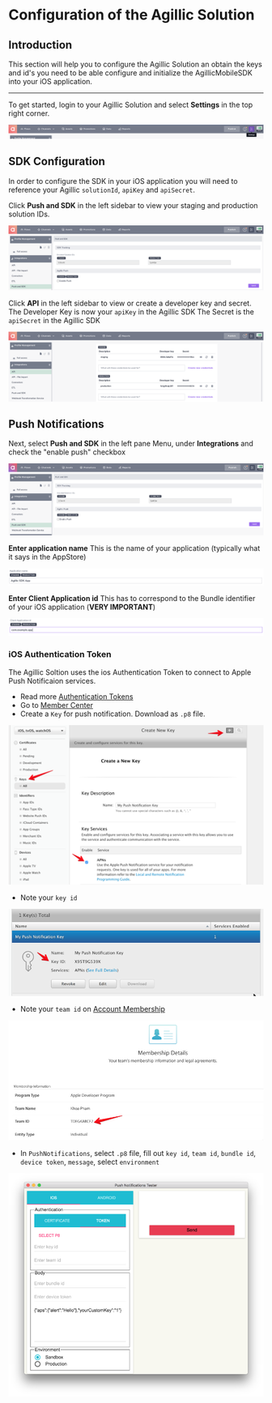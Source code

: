 # Configuration of the Agillic Solution

## Introduction

This section will help you to configure the Agillic Solution an 
obtain the keys and id's you need to be able configure and initialize
the AgillicMobileSDK into your iOS application.

---

To get started, login to your Agillic Solution and select **Settings** in the top right corner.

<div align = "center"><img src="resources/solutionsetup1.png"></div>

## SDK Configuration

In order to configure the SDK in your iOS application you will need to reference your Agillic `solutionId`, `apiKey` and `apiSecret`.

Click **Push and SDK** in the left sidebar to view your staging and production solution IDs.

<div align = "center"><img src="resources/solutionsetup10.png"></div>

Click **API** in the left sidebar to view or create a developer key and secret.
The Developer Key is now your `apiKey` in the Agillic SDK
The Secret is the `apiSecret` in the Agillic SDK
<div align = "center"><img src="resources/solutionsetup11.png"></div>

## Push Notifications

Next, select **Push and SDK** in the left pane Menu, under **Integrations** and check the "enable push" checkbox

<div align = "center"><img src="resources/solutionsetup2.png"></div>

**Enter application name** 
This is the name of your application (typically what it says in the AppStore)

<div align = "center"><img src="resources/solutionsetup3.png"></div>

**Enter Client Application id** 
This has to correspond to the Bundle identifier of your iOS application (**VERY IMPORTANT**)

<div align = "center"><img src="resources/solutionsetup4.png"></div>

### iOS Authentication Token

The Agillic Soltion uses the ios Authentication Token to connect to Apple Push Notificaion services.

- Read more [Authentication Tokens](https://developer.apple.com/library/content/documentation/NetworkingInternet/Conceptual/RemoteNotificationsPG/CommunicatingwithAPNs.html#//apple_ref/doc/uid/TP40008194-CH11-SW1)
- Go to [Member Center](https://developer.apple.com/account/ios/certificate/distribution/create)
- Create a `Key` for push notification. Download as `.p8` file.

<div align = "center"><img src="resources/Key.png" width="600"/></div>

- Note your `key id`

<div align = "center"><img src="resources/KeyId.png" width="600"/></div>


- Note your `team id` on [Account Membership](https://developer.apple.com/account/#/membership)

<div align = "center"><img src="resources/TeamId.png" width="600"/></div>

- In `PushNotifications`, select `.p8` file, fill out `key id`, `team id`, `bundle id`, `device token`, `message`, select `environment`

<div align = "center"><img src="resources/iOSToken.png" width="600"/></div>
